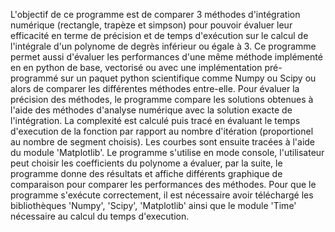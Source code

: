 L'objectif de ce programme est de comparer 3 méthodes d'intégration numérique (rectangle, trapèze et simpson) pour pouvoir évaluer leur efficacité en terme de précision et de temps d'exécution sur le calcul de
l'intégrale d'un polynome de degrès inférieur ou égale à 3. Ce programme permet aussi d'évaluer les performances d'une même méthode implémenté en en python de base, vectorisé ou avec une implémentation pré-programmé sur un 
paquet python scientifique comme Numpy ou Scipy ou alors de comparer les différentes méthodes entre-elle. 
Pour évaluer la précision des méthodes, le programme compare les solutions obtenues à l'aide des méthodes d'analyse numérique avec la solution exacte de l'intégration. La complexité est calculé puis tracé en évaluant le temps d'execution de la fonction par rapport au nombre d'itération (proportionel au nombre de segment choisis). Les courbes sont ensuite tracées à l'aide du module 'Matplotlib'.
Le programme s'utilise en mode console, l'utilisateur peut choisir les coefficients du polynome a évaluer, par la suite, le programme donne des résultats et affiche différents graphique de comparaison pour comparer les performances des méthodes.
Pour que le programme s'exécute correctement, il est nécessaire avoir téléchargé les bibliothèques 'Numpy', 'Scipy', 'Matplotlib' ainsi que le module 'Time' nécessaire au calcul du temps d'execution. 
